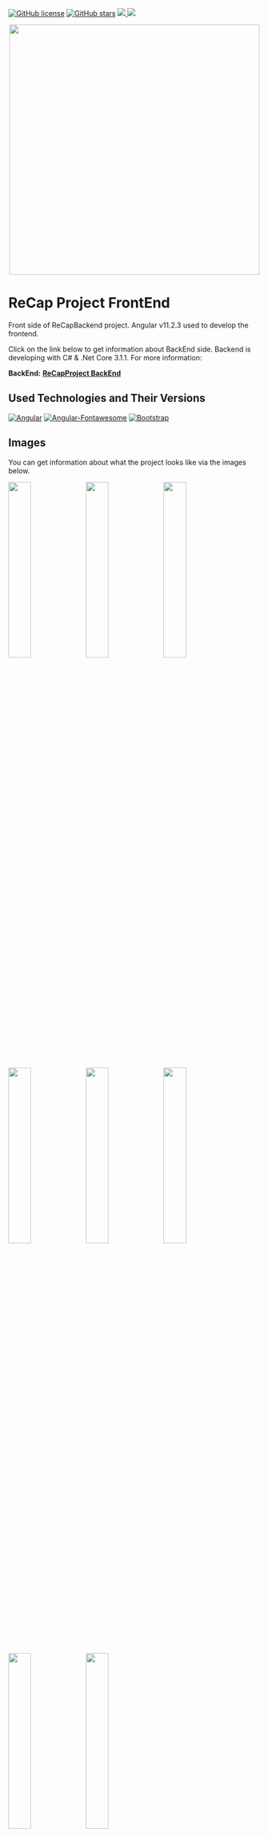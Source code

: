 [![GitHub license](https://img.shields.io/github/license/talhakoylu/ReCapFrontEnd?style=for-the-badge)](https://github.com/talhakoylu/ReCapFrontEnd/blob/master/LICENSE)
[![GitHub stars](https://img.shields.io/github/stars/talhakoylu/ReCapFrontEnd?style=for-the-badge)](https://github.com/talhakoylu/ReCapFrontEnd/stargazers)
<a href="https://www.linkedin.com/in/talhakoylu/">
    <img src="https://img.shields.io/badge/linkedin-%230077B5.svg?&style=for-the-badge&logo=linkedin&logoColor=white" />
</a>
<a href="https://www.twitter.com/talhakoylu/">
    <img src="https://img.shields.io/badge/Twitter-1DA1F2?style=for-the-badge&logo=twitter&logoColor=white" />
</a>

<p align="center"><img src="https://i.imgur.com/S7YH4eA.png" width = 500px ></p>

# ReCap Project FrontEnd
Front side of ReCapBackend project. Angular v11.2.3 used to develop the frontend.

Click on the link below to get information about BackEnd side. Backend is developing with C# & .Net Core 3.1.1. For more information:

<b>BackEnd:</b> <a href="https://github.com/talhakoylu/ReCapProject"><b>ReCapProject BackEnd</b></a>

## Used Technologies and Their Versions
[![Angular](https://img.shields.io/badge/Angular-v11.2.3-red?style=for-the-badge&logo=angular)](https://angular.io)
[![Angular-Fontawesome](https://img.shields.io/badge/Angular%20Fontawesome-0.8.2-red?style=for-the-badge&logo=angular)](https://github.com/FortAwesome/angular-fontawesome)
[![Bootstrap](https://img.shields.io/badge/Bootstrap-v5.0.0--beta2-blueviolet?style=for-the-badge&logo=bootstrap)](https://getbootstrap.com)

## Images
You can get information about what the project looks like via the images below.

<img src="https://i.imgur.com/SIRtYgJ.png" width="30%"></img> <img src="https://i.imgur.com/ARmGeDl.png" width="30%"></img> <img src="https://i.imgur.com/ftdjdBT.png" width="30%"></img> <img src="https://i.imgur.com/4todd8Z.png" width="30%"></img> <img src="https://i.imgur.com/1oG6Cmf.png" width="30%"></img> <img src="https://i.imgur.com/hGd0Brm.png" width="30%"></img> <img src="https://i.imgur.com/06RyQr6.png" width="30%"></img> <img src="https://i.imgur.com/CdirkPE.png" width="30%"></img> 

## Folder Structure

### General Folder Structure
You can get information about general folder structure of this project.
<details>
  <summary>General Folder Structure</summary>

          src
           |-- app
           |   |-- app-routing.module.ts
           |   |-- app.component.css
           |   |-- app.component.html
           |   |-- app.component.spec.ts
           |   |-- app.component.ts
           |   |-- app.module.ts
           |   |-- components
           |   |   |-- _layout
           |   |   |   |-- app-header
           |   |   |   |-- app-layout
           |   |   |-- brand-add
           |   |   |-- brand-update
           |   |   |-- brand
           |   |   |-- car-add
           |   |   |-- car-detail
           |   |   |-- car-filter
           |   |   |-- car-update
           |   |   |-- car
           |   |   |-- color-add
           |   |   |-- color-update
           |   |   |-- color
           |   |   |-- customer
           |   |   |-- payment
           |   |   |-- rent-car
           |   |   |-- rental
           |   |-- models
           |   |-- pages
           |   |   |-- add-page
           |   |   |-- car-detail-page
           |   |   |-- customers
           |   |   |-- error404
           |   |   |-- home
           |   |   |-- payment-page
           |   |   |-- rentals
           |   |-- pipes
           |   |-- services
           |-- assets
           |   |-- .gitkeep
           |-- environments
           |   |-- environment.prod.ts
           |   |-- environment.ts
</details>

### Components
Service and components are binding in files from these folders. In addition, the HTML views of the components are located in these folders.
<details>
  <summary>Components Folder Structure</summary>
   
     app
     |   |-- components
     |   |   |-- _layout
     |   |   |   |-- app-header
     |   |   |   |   |-- app-header.component.css
     |   |   |   |   |-- app-header.component.html
     |   |   |   |   |-- app-header.component.spec.ts
     |   |   |   |   |-- app-header.component.ts
     |   |   |   |-- app-layout
     |   |   |   |   |-- app-layout.component.css
     |   |   |   |   |-- app-layout.component.html
     |   |   |   |   |-- app-layout.component.spec.ts
     |   |   |   |   |-- app-layout.component.ts
     |   |   |-- brand-add
     |   |   |   |-- brand-add.component.css
     |   |   |   |-- brand-add.component.html
     |   |   |   |-- brand-add.component.ts
     |   |   |-- brand-update
     |   |   |   |-- brand-update.component.css
     |   |   |   |-- brand-update.component.html
     |   |   |   |-- brand-update.component.ts
     |   |   |-- brand
     |   |   |   |-- brand.component.css
     |   |   |   |-- brand.component.html
     |   |   |   |-- brand.component.spec.ts
     |   |   |   |-- brand.component.ts
     |   |   |-- car-add
     |   |   |   |-- car-add.component.css
     |   |   |   |-- car-add.component.html
     |   |   |   |-- car-add.component.ts
     |   |   |-- car-detail
     |   |   |   |-- car-detail.component.css
     |   |   |   |-- car-detail.component.html
     |   |   |   |-- car-detail.component.spec.ts
     |   |   |   |-- car-detail.component.ts
     |   |   |-- car-filter
     |   |   |   |-- car-filter.component.css
     |   |   |   |-- car-filter.component.html
     |   |   |   |-- car-filter.component.ts
     |   |   |-- car-update
     |   |   |   |-- car-update.component.css
     |   |   |   |-- car-update.component.html
     |   |   |   |-- car-update.component.ts
     |   |   |-- car
     |   |   |   |-- car.component.css
     |   |   |   |-- car.component.html
     |   |   |   |-- car.component.spec.ts
     |   |   |   |-- car.component.ts
     |   |   |-- color-add
     |   |   |   |-- color-add.component.css
     |   |   |   |-- color-add.component.html
     |   |   |   |-- color-add.component.ts
     |   |   |-- color-update
     |   |   |   |-- color-update.component.css
     |   |   |   |-- color-update.component.html
     |   |   |   |-- color-update.component.ts
     |   |   |-- color
     |   |   |   |-- color.component.css
     |   |   |   |-- color.component.html
     |   |   |   |-- color.component.spec.ts
     |   |   |   |-- color.component.ts
     |   |   |-- customer
     |   |   |   |-- customer.component.css
     |   |   |   |-- customer.component.html
     |   |   |   |-- customer.component.spec.ts
     |   |   |   |-- customer.component.ts
     |   |   |-- payment
     |   |   |   |-- payment.component.css
     |   |   |   |-- payment.component.html
     |   |   |   |-- payment.component.ts
     |   |   |-- rent-car
     |   |   |   |-- rent-car.component.css
     |   |   |   |-- rent-car.component.html
     |   |   |   |-- rent-car.component.ts
     |   |   |-- rental
     |   |   |   |-- rental.component.css
     |   |   |   |-- rental.component.html
     |   |   |   |-- rental.component.spec.ts
     |   |   |   |-- rental.component.ts

</details>
